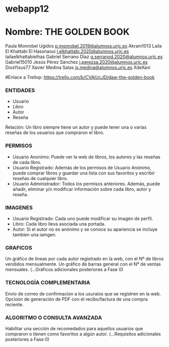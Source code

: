 # webapp12

# Nombre: THE GOLDEN BOOK

Paula Monrobel Ugidos           p.monrobel.2019@alumnos.urjc.es     Akram1013
Laila El Khattabi El Hassnaoui	l.elkhattabi.2020@alumnos.urjc.es   lailaelkhattabielhas
Gabriel Serrano Díaz            g.serranod.2020@alumnos.urjc.es     Gabriel15010
Jesús Pérez Sánchez             j.perezsa.2020@alumnos.urjc.es      DiosYisus77
Xavier Medina Salas             jx.medina@alumnos.urjc.es           XdeXavi

#Enlace a Trellop: https://trello.com/b/CVAiUcJD/daw-the-golden-book

### ENTIDADES

* Usuario
* Libro
* Autor
* Reseña

Relación: Un libro siempre tiene un autor y puede tener una o varias reseñas de los usuarios que compraron el libro.

### PERMISOS

* Usuario Anonimo: Puede ver la web de libros, los autores y las reseñas de cada libro. 
* Usuario Registrado: Además de los permisos de Usuario Anónimo, puede comprar libros y guardar una lista con sus favoritos y escribir reseñas de cualquier libro.
* Usuario Administrador: Todos los permisos anteriores. Además, puede añadir, eliminar y/o modificar información sobre cada libro, autor y reseña.

### IMAGENES

* Usuario Registrado: Cada uno puede modificar su imagen de perfil.
* Libro: Cada libro lleva asociada una portada.
* Autor: Si el autor no es anónimo y se conoce su apariencia se incluye tambíen una iamgen.

### GRAFICOS

Un gráfico de líneas por cada autor registrado en la web, con el Nº de libros vendidos mensualmente.
Un gráfico de barras general con el Nº de ventas mensuales. 
(...Gráficos adicionales posteriores a Fase 0)


### TECNOLOGÍA COMPLEMENTARIA

Envio de correo de confirmacion a los usuraios que se registren en la web.
Opcioón de generación de PDF con el recibo/factura de una compra reciente.

### ALGORITMO O CONSULTA AVANZADA

Habilitar una sección de recomedados para aquellos usuarios que compraron o tienen como favoritos a algún autor.
(...Requisitos adicionales posteriores a Fase 0)
